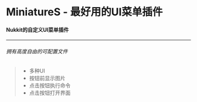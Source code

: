 # MiniatureS - 最好用的UI菜单插件
#### Nukkit的自定义UI菜单插件
---
###### 拥有高度自由的可配置文件
> - 多种UI
> - 按钮前显示图片
> - 点击按钮执行命令
> - 点击按钮打开界面
